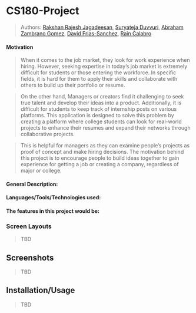 
# CS180-Project
 <!-- > Your author list below should include links to all members GitHub (remove existing author). -->
 
 > Authors: [Rakshan Rajesh Jagadeesan](), [Suryateja Duvvuri](https://github.com/SuryatejaDuvvuri), 
 [Abraham Zambrano Gomez](), [David Frias-Sanchez](), [Rain Calabro]()

<!-- 
 > ## Expectations
 > * Each member of the group **must** be committing code regularly and make sure their code is correctly attributed to them. 
 > * **Each member of the group must actively participate in the Github Project board, and reviewing commited code.**
 -->
#### Motivation
>When it comes to the job market, they look for work experience when hiring. However, seeking expertise in today’s job market is extremely difficult for students or those entering the workforce. In specific fields, it is hard for them to apply their skills and collaborate with others to build up their portfolio or resume. 

> On the other hand, Managers or creators find it challenging to seek true talent and develop their ideas into a product. Additionally, it is difficult for students to keep track of internship posts on various platforms. This application is designed to solve this problem by creating a platform where college students can look for real-world projects to enhance their resumes and expand their networks through collaborative projects. 

> This is helpful for managers as they can examine people’s projects as proof of concept and make hiring decisions. The motivation behind this project is to encourage people to build ideas together to gain experience for getting a job or creating a company, regardless of major or college. 


#### General Description:


 #### Languages/Tools/Technologies used:

 
#### The features in this project would be:


 
 
### Screen Layouts

> TBD
 
 ## Screenshots

> TBD

 ## Installation/Usage

> TBD

